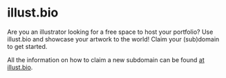 # illust.bio

Are you an illustrator looking for a free space to host your portfolio? Use illust.bio and showcase your artwork to the world! Claim your (sub)domain to get started.

All the information on how to claim a new subdomain can be found [at illust.bio](https://illust.bio/).